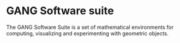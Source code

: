 # GANG Software suite

The GANG Software Suite is a set of mathematical environments for computing, visualizing and experimenting with geometric objects.
